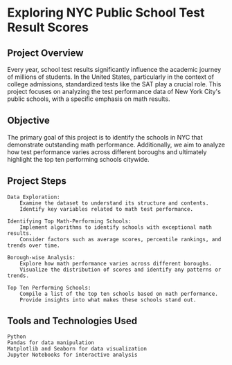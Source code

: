 # Exploring NYC Public School Test Result Scores 


## Project Overview
Every year, school test results significantly influence the academic journey of millions of students. In the United States, particularly in the context of college admissions, standardized tests like the SAT play a crucial role. This project focuses on analyzing the test performance data of New York City's public schools, with a specific emphasis on math results.


## Objective
The primary goal of this project is to identify the schools in NYC that demonstrate outstanding math performance. Additionally, we aim to analyze how test performance varies across different boroughs and 
ultimately highlight the top ten performing schools citywide.


## Project Steps

    Data Exploration:
        Examine the dataset to understand its structure and contents.
        Identify key variables related to math test performance.

    Identifying Top Math-Performing Schools:
        Implement algorithms to identify schools with exceptional math results.
        Consider factors such as average scores, percentile rankings, and trends over time.

    Borough-wise Analysis:
        Explore how math performance varies across different boroughs.
        Visualize the distribution of scores and identify any patterns or trends.

    Top Ten Performing Schools:
        Compile a list of the top ten schools based on math performance.
        Provide insights into what makes these schools stand out.


## Tools and Technologies Used
    Python
    Pandas for data manipulation
    Matplotlib and Seaborn for data visualization
    Jupyter Notebooks for interactive analysis
